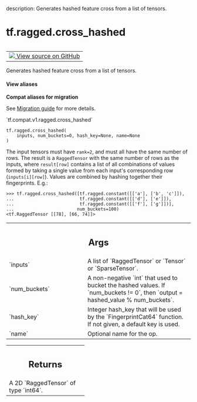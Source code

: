 description: Generates hashed feature cross from a list of tensors.

<div itemscope itemtype="http://developers.google.com/ReferenceObject">
<meta itemprop="name" content="tf.ragged.cross_hashed" />
<meta itemprop="path" content="Stable" />
</div>

# tf.ragged.cross_hashed

<!-- Insert buttons and diff -->

<table class="tfo-notebook-buttons tfo-api nocontent" align="left">
<td>
  <a target="_blank" href="https://github.com/tensorflow/tensorflow/blob/r2.3/tensorflow/python/ops/ragged/ragged_array_ops.py#L731-L765">
    <img src="https://www.tensorflow.org/images/GitHub-Mark-32px.png" />
    View source on GitHub
  </a>
</td>
</table>



Generates hashed feature cross from a list of tensors.

<section class="expandable">
  <h4 class="showalways">View aliases</h4>
  <p>
<b>Compat aliases for migration</b>
<p>See
<a href="https://www.tensorflow.org/guide/migrate">Migration guide</a> for
more details.</p>
<p>`tf.compat.v1.ragged.cross_hashed`</p>
</p>
</section>

<pre class="devsite-click-to-copy prettyprint lang-py tfo-signature-link">
<code>tf.ragged.cross_hashed(
    inputs, num_buckets=0, hash_key=None, name=None
)
</code></pre>



<!-- Placeholder for "Used in" -->

The input tensors must have `rank=2`, and must all have the same number of
rows.  The result is a `RaggedTensor` with the same number of rows as the
inputs, where `result[row]` contains a list of all combinations of values
formed by taking a single value from each input's corresponding row
(`inputs[i][row]`).  Values are combined by hashing together their
fingerprints. E.g.:

```
>>> tf.ragged.cross_hashed([tf.ragged.constant([['a'], ['b', 'c']]),
...                         tf.ragged.constant([['d'], ['e']]),
...                         tf.ragged.constant([['f'], ['g']])],
...                        num_buckets=100)
<tf.RaggedTensor [[78], [66, 74]]>
```

<!-- Tabular view -->
 <table class="responsive fixed orange">
<colgroup><col width="214px"><col></colgroup>
<tr><th colspan="2"><h2 class="add-link">Args</h2></th></tr>

<tr>
<td>
`inputs`
</td>
<td>
A list of `RaggedTensor` or `Tensor` or `SparseTensor`.
</td>
</tr><tr>
<td>
`num_buckets`
</td>
<td>
A non-negative `int` that used to bucket the hashed values. If
`num_buckets != 0`, then `output = hashed_value % num_buckets`.
</td>
</tr><tr>
<td>
`hash_key`
</td>
<td>
Integer hash_key that will be used by the `FingerprintCat64`
function. If not given, a default key is used.
</td>
</tr><tr>
<td>
`name`
</td>
<td>
Optional name for the op.
</td>
</tr>
</table>



<!-- Tabular view -->
 <table class="responsive fixed orange">
<colgroup><col width="214px"><col></colgroup>
<tr><th colspan="2"><h2 class="add-link">Returns</h2></th></tr>
<tr class="alt">
<td colspan="2">
A 2D `RaggedTensor` of type `int64`.
</td>
</tr>

</table>

